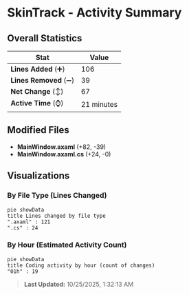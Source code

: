 # SkinTrack - Activity Summary 

## Overall Statistics

| Stat                   | Value                                                             |
| ---------------------- | ----------------------------------------------------------------- |
| **Lines Added** (➕)   | 106                                          |
| **Lines Removed** (➖) | 39                                        |
| **Net Change** (↕)    | 67                |
| **Active Time** (⌚)   | 21 minutes |


## Modified Files
- **MainWindow.axaml** (+82, -39)
- **MainWindow.axaml.cs** (+24, -0)

## Visualizations

### By File Type (Lines Changed)

```mermaid
pie showData
title Lines changed by file type
".axaml" : 121
".cs" : 24
```

### By Hour (Estimated Activity Count)

```mermaid
pie showData
title Coding activity by hour (count of changes)
"01h" : 19
```


> **Last Updated:** 10/25/2025, 1:32:13 AM